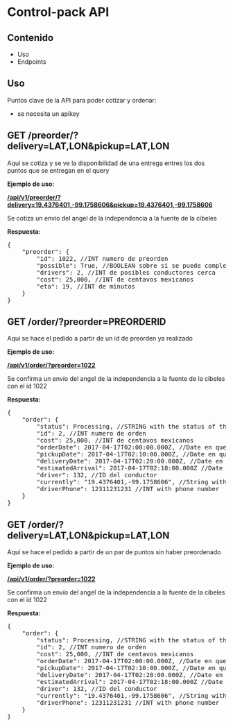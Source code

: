 # Control-pack API

## Contenido

- Uso
- Endpoints


## Uso
Puntos clave de la API para poder cotizar y ordenar:

- se necesita un apikey

## GET /preorder/?delivery=LAT,LON&pickup=LAT,LON

Aquí se cotiza y se ve la disponibilidad de una entrega entres los dos puntos que se entregan en el query 
 

__Ejemplo de uso:__
 
[**/api/v1/preorder/?delivery=19.4376401,-99.1758606&pickup=19.4376401,-99.1758606**]()

Se cotiza un envío del angel de la independencia a la fuente de la cibeles  

**Respuesta:**
<pre>
{
    "preorder": {
    	"id": 1022, //INT numero de preorden
		"possible": True, //BOOLEAN sobre si se puede completar
		"drivers": 2, //INT de posibles conductores cerca
		"cost": 25,000, //INT de centavos mexicanos
		"eta": 19, //INT de minutos
    }
}
</pre>

## GET /order/?preorder=PREORDERID

Aquí se hace el pedido a partir de un id de preorden ya realizado 

__Ejemplo de uso:__
 
[**/api/v1/order/?preorder=1022**]()

Se confirma un envío del angel de la independencia a la fuente de la cibeles con el id 1022 

**Respuesta:**
<pre>
{
    "order": {
    	"status": Processing, //STRING with the status of the order
    	"id": 2, //INT numero de orden
    	"cost": 25,000, //INT de centavos mexicanos
		"orderDate": 2017-04-17T02:00:00.000Z, //Date en que se pidió
		"pickupDate": 2017-04-17T02:10:00.000Z, //Date en que se recogió
		"deliveryDate": 2017-04-17T02:20:00.000Z, //Date en que se entregó
		"estimatedArrival": 2017-04-17T02:18:00.000Z //Date estimada entrega
		"driver": 132, //ID del conductor
		"currently": "19.4376401,-99.1758606", //String with live coordinates
		"driverPhone": 12311231231 //INT with phone number
    }
}
</pre>

## GET /order/?delivery=LAT,LON&pickup=LAT,LON

Aquí se hace el pedido a partir de un par de puntos sin haber preordenado  

__Ejemplo de uso:__
 
[**/api/v1/order/?preorder=1022**]()

Se confirma un envío del angel de la independencia a la fuente de la cibeles con el id 1022 

**Respuesta:**
<pre>
{
    "order": {
    	"status": Processing, //STRING with the status of the order
    	"id": 2, //INT numero de orden
    	"cost": 25,000, //INT de centavos mexicanos
		"orderDate": 2017-04-17T02:00:00.000Z, //Date en que se pidió
		"pickupDate": 2017-04-17T02:10:00.000Z, //Date en que se recogió
		"deliveryDate": 2017-04-17T02:20:00.000Z, //Date en que se entregó
		"estimatedArrival": 2017-04-17T02:18:00.000Z //Date estimada entrega
		"driver": 132, //ID del conductor
		"currently": "19.4376401,-99.1758606", //String with live coordinates
		"driverPhone": 12311231231 //INT with phone number
    }
}
</pre>




